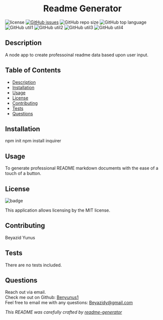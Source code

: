 # <h1 align="center">Readme Generator</h1>
  
  ![license](https://img.shields.io/badge/license-MIT-blue)
  [![GitHub issues](https://img.shields.io/github/issues/benyunus1/readme-generator)](https://github.com/benyunus1/readme-generator/issues)
  ![GitHub repo size](https://img.shields.io/github/repo-size/benyunus1/readme-generator)
  ![GitHub top language](https://img.shields.io/github/languages/top/benyunus1/readme-generator)
  <br>
  ![GitHub util1](https://img.shields.io/badge/Javascript-blue)
  ![GitHub util2](https://img.shields.io/badge/node.js-green)
  ![GitHub util3](https://img.shields.io/badge/Inquirer-red)
  ![GitHub util4](https://img.shields.io/badge/screencastify-grey)

  ## Description
  A node app to create professoinal readme data based upon user input.

  ## Table of Contents
  - [Description](#description)
  - [Installation](#installation)
  - [Usage](#usage)
  - [License](#license)
  - [Contributing](#contributing)
  - [Tests](#tests)
  - [Questions](#questions)

  ## Installation
  npm init npm install inquirer

  ## Usage
  To generate professional README markdown documents with the ease of a touch of a button.

  ## License
  ![badge](https://img.shields.io/badge/license-MIT-blue)

  This application allows licensing by the MIT license.

  ## Contributing
  Beyazid Yunus

  ## Tests
  There are no tests included.

  ## Questions
  Reach out via email.<br>
  Check me out on Github: [Benyunus1](https://github.com/Benyunus1)
  <br>Feel free to email me with any questions: Beyazidy@gmail.com

  _This README was carefully crafted by [readme-generator](https://github.com/benyunus1/readme-generator)_
